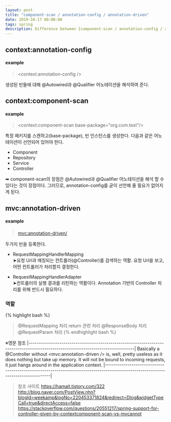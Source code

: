 ```yaml
---
layout: post
title: "component-scan / annotation-config / annotation-driven"
date: 2019-10-17 00:00:00
tags: spring
description: Difference between {component-scan / annotation-config / annotation-driven}
---
```




## context:annotation-config

#### example
><context:annotation-config />

생성된 빈들에 대해 @Autowired과 @Qualifier 어노테이션을 해석하여 준다.



## context:component-scan

#### example
><context:component-scan base-package="org.com.test"/>

특정 패키지를 스캔하고(base-package), 빈 인스턴스를 생성한다. 다음과 같은 어노테이션이 선언되어 있어야 한다.
 - Component
 - Repository
 - Service
 - Controller

➡ component-scan의 장점은 @Autowired과 @Qualifier 어노테이션을 해석 할 수 있다는 것이 장점이다.
 그러므로, annotation-config를 굳이 선언해 줄 필요가 없어지게 된다.



## mvc:annotation-driven

#### example
><mvc:annotation-driven/>　

두가지 빈을 등록한다.
 - RequestMappingHandlerMapping</br>
	➤요청 Url과 매칭되는 컨트롤러(@Controller)를 검색하는 역활.
	  요청 Url을 보고, 어떤 컨트롤러가 처리할지 결정한다.

 - RequestMappingHandlerAdapter</br>
	➤컨트롤러의 실행 결과를 리턴하는 역활이다.
	  Annotation 기반의 Controller 처리를 위해 반드시 필요하다.


### 역할
{% highlight bash %}
>@RequestMapping 처리
>return 관련 처리
>@ResponseBody 처리
>@RequestParam 처리
{% endhighlight bash %}



※영문 참조
|---------------------------------------------------------------------------------------------------------------------------------|
	Basically a @Controller without <mvc:annotation-driven /> is, well, pretty useless as it does nothing but take up memory.
	It will not be bound to incoming requests, it just hangs around in the application context.
|---------------------------------------------------------------------------------------------------------------------------------|



>참조 사이트
> https://hamait.tistory.com/322
> http://blog.naver.com/PostView.nhn?blogId=weekamp&logNo=220453371824&redirect=Dlog&widgetTypeCall=true&directAccess=false
> https://stackoverflow.com/questions/20551217/spring-support-for-controller-given-by-contextcomponent-scan-vs-mvcannot
